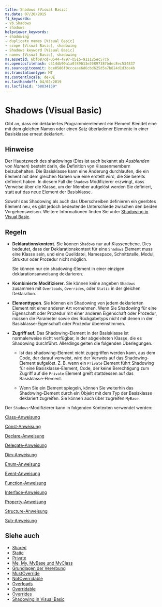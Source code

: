 ```yaml
---
title: Shadows (Visual Basic)
ms.date: 07/20/2015
f1_keywords:
- vb.Shadows
- shadows
helpviewer_keywords:
- shadowing
- duplicate names [Visual Basic]
- scope [Visual Basic], shadowing
- Shadows keyword [Visual Basic]
- names [Visual Basic], shadowing
ms.assetid: 6bf687cd-0544-4797-b51b-911125ec57c6
ms.openlocfilehash: c314db90a1a0f89613e20897387bdec8ec534837
ms.sourcegitcommit: bce0586f0cccaae6d6cbd625d5a7b824d1d3de4b
ms.translationtype: MT
ms.contentlocale: de-DE
ms.lasthandoff: 04/02/2019
ms.locfileid: "58834139"
---
```

# <a name="shadows-visual-basic"></a>Shadows (Visual Basic)
Gibt an, dass ein deklariertes Programmierelement ein Element Blendet eine mit dem gleichen Namen oder einen Satz überladener Elemente in einer Basisklasse erneut deklariert.  
  
## <a name="remarks"></a>Hinweise  
 Der Hauptzweck des shadowings (Dies ist auch bekannt als *Ausblenden von Namen*) besteht darin, die Definition von Klassenmembern beizubehalten. Die Basisklasse kann eine Änderung durchlaufen, die ein Element mit dem gleichen Namen wie eine erstellt wird, die Sie bereits definiert haben. In diesem Fall die `Shadows` Modifizierer erzwingt, dass Verweise über die Klasse, um der Member aufgelöst werden Sie definiert, statt auf das neue Element der Basisklasse.  
  
 Sowohl das Shadowing als auch das Überschreiben definieren ein geerbtes Element neu, es gibt jedoch bedeutende Unterschiede zwischen den beiden Vorgehensweisen. Weitere Informationen finden Sie unter [Shadowing in Visual Basic](../../../visual-basic/programming-guide/language-features/declared-elements/shadowing.md).  
  
## <a name="rules"></a>Regeln  
  
-   **Deklarationskontext.** Sie können `Shadows` nur auf Klassenebene. Dies bedeutet, dass der Deklarationskontext für eine `Shadows` Element muss eine Klasse sein, und eine Quelldatei, Namespace, Schnittstelle, Modul, Struktur oder Prozedur nicht möglich.  
  
     Sie können nur ein shadowing-Element in einer einzigen deklarationsanweisung deklarieren.  
  
-   **Kombinierte Modifizierer.** Sie können keine angeben `Shadows` zusammen mit `Overloads`, `Overrides`, oder `Static` in der gleichen Deklaration.  
  
-   **Elementtypen.** Sie können ein Shadowing von jedem deklarierten Element mit einer anderen Art vornehmen. Wenn Sie Shadowing für eine Eigenschaft oder Prozedur mit einer anderen Eigenschaft oder Prozedur, müssen die Parameter sowie des Rückgabetyps nicht mit denen in der Basisklasse-Eigenschaft oder Prozedur übereinstimmen.  
  
-   **Zugriff auf.** Das Shadowing-Element in der Basisklasse ist normalerweise nicht verfügbar, in der abgeleiteten Klasse, die es Shadowing durchführt. Allerdings gelten die folgenden Überlegungen.  
  
    -   Ist das shadowing-Element nicht zugegriffen werden kann, aus dem Code, der darauf verweist, wird der Verweis auf das Shadowing-Element aufgelöst. Z. B. wenn ein `Private` Element führt Shadowing für eine Basisklasse-Element, Code, der keine Berechtigung zum Zugriff auf die `Private` Element greift stattdessen auf das Basisklasse-Element.  
  
    -   Wenn Sie ein Element spiegeln, können Sie weiterhin das Shadowing-Element durch ein Objekt mit dem Typ der Basisklasse deklariert zugreifen. Sie können auch über zugreifen `MyBase`.  
  
 Der `Shadows`-Modifizierer kann in folgenden Kontexten verwendet werden:  
  
 [Class-Anweisung](../../../visual-basic/language-reference/statements/class-statement.md)  
  
 [Const-Anweisung](../../../visual-basic/language-reference/statements/const-statement.md)  
  
 [Declare-Anweisung](../../../visual-basic/language-reference/statements/declare-statement.md)  
  
 [Delegate-Anweisung](../../../visual-basic/language-reference/statements/delegate-statement.md)  
  
 [Dim-Anweisung](../../../visual-basic/language-reference/statements/dim-statement.md)  
  
 [Enum-Anweisung](../../../visual-basic/language-reference/statements/enum-statement.md)  
  
 [Event-Anweisung](../../../visual-basic/language-reference/statements/event-statement.md)  
  
 [Function-Anweisung](../../../visual-basic/language-reference/statements/function-statement.md)  
  
 [Interface-Anweisung](../../../visual-basic/language-reference/statements/interface-statement.md)  
  
 [Property-Anweisung](../../../visual-basic/language-reference/statements/property-statement.md)  
  
 [Structure-Anweisung](../../../visual-basic/language-reference/statements/structure-statement.md)  
  
 [Sub-Anweisung](../../../visual-basic/language-reference/statements/sub-statement.md)  
  
## <a name="see-also"></a>Siehe auch

- [Shared](../../../visual-basic/language-reference/modifiers/shared.md)
- [Static](../../../visual-basic/language-reference/modifiers/static.md)
- [Private](../../../visual-basic/language-reference/modifiers/private.md)
- [Me, My, MyBase und MyClass](../../../visual-basic/programming-guide/program-structure/me-my-mybase-and-myclass.md)
- [Grundlagen der Vererbung](../../../visual-basic/programming-guide/language-features/objects-and-classes/inheritance-basics.md)
- [MustOverride](../../../visual-basic/language-reference/modifiers/mustoverride.md)
- [NotOverridable](../../../visual-basic/language-reference/modifiers/notoverridable.md)
- [Overloads](../../../visual-basic/language-reference/modifiers/overloads.md)
- [Overridable](../../../visual-basic/language-reference/modifiers/overridable.md)
- [Overrides](../../../visual-basic/language-reference/modifiers/overrides.md)
- [Shadowing in Visual Basic](../../../visual-basic/programming-guide/language-features/declared-elements/shadowing.md)
